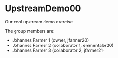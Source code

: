 # UpstreamDemo00

Our cool upstream demo exercise.

The group members are:
- Johannes Farmer 1 (owner, jfarmer20)
- Johannes Farmer 2 (collaborator 1, emmentaler20)
- Johannes Farmer 3 (collaborator 2, jfarmer21)   
